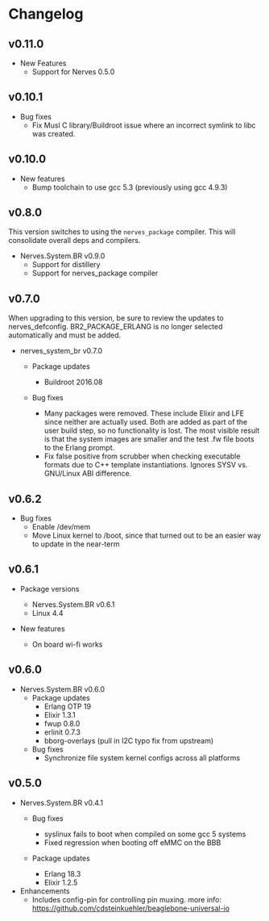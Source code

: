 # Changelog

## v0.11.0

  * New Features
    * Support for Nerves 0.5.0

## v0.10.1

  * Bug fixes
    * Fix Musl C library/Buildroot issue where an incorrect symlink to libc was
      created.

## v0.10.0

  * New features
    * Bump toolchain to use gcc 5.3 (previously using gcc 4.9.3)

## v0.8.0

This version switches to using the `nerves_package` compiler. This will
consolidate overall deps and compilers.

  * Nerves.System.BR v0.9.0
    * Support for distillery
    * Support for nerves_package compiler

## v0.7.0

When upgrading to this version, be sure to review the updates to
nerves_defconfig. BR2_PACKAGE_ERLANG is no longer selected automatically and
must be added.

  * nerves_system_br v0.7.0
    * Package updates
      * Buildroot 2016.08

    * Bug fixes
      * Many packages were removed. These include Elixir and LFE since neither are
        actually used. Both are added as part of the user build step, so no
        functionality is lost. The most visible result is that the system images
        are smaller and the test .fw file boots to the Erlang prompt.
      * Fix false positive from scrubber when checking executable formats due to
        C++ template instantiations. Ignores SYSV vs. GNU/Linux ABI difference.

## v0.6.2

  * Bug fixes
    * Enable /dev/mem
    * Move Linux kernel to /boot, since that turned out to be an easier way to
      update in the near-term

## v0.6.1

  * Package versions
    * Nerves.System.BR v0.6.1
    * Linux 4.4

  * New features
    * On board wi-fi works

## v0.6.0
  * Nerves.System.BR v0.6.0
    * Package updates
      * Erlang OTP 19
      * Elixir 1.3.1
      * fwup 0.8.0
      * erlinit 0.7.3
      * bborg-overlays (pull in I2C typo fix from upstream)
    * Bug fixes
      * Synchronize file system kernel configs across all platforms

## v0.5.0

  * Nerves.System.BR v0.4.1
    * Bug fixes
      * syslinux fails to boot when compiled on some gcc 5 systems
      * Fixed regression when booting off eMMC on the BBB

    * Package updates
      * Erlang 18.3
      * Elixir 1.2.5
  * Enhancements
    * Includes config-pin for controlling pin muxing. more info: https://github.com/cdsteinkuehler/beaglebone-universal-io
